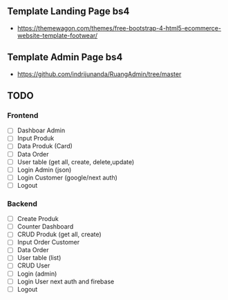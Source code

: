 ## Template Landing Page bs4

- https://themewagon.com/themes/free-bootstrap-4-html5-ecommerce-website-template-footwear/

## Template Admin Page bs4

- https://github.com/indrijunanda/RuangAdmin/tree/master

## TODO

### Frontend

- [ ] Dashboar Admin
- [ ] Input Produk
- [ ] Data Produk (Card)
- [ ] Data Order
- [ ] User table (get all, create, delete,update)
- [ ] Login Admin (json)
- [ ] Login Customer (google/next auth)
- [ ] Logout

### Backend

- [ ] Create Produk
- [ ] Counter Dashboard
- [ ] CRUD Produk (get all, create)
- [ ] Input Order Customer 
- [ ] Data Order
- [ ] User table (list)
- [ ] CRUD User
- [ ] Login (admin)
- [ ] Login User next auth and firebase
- [ ] Logout
